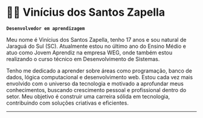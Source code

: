 # 👨‍💻 Vinícius dos Santos Zapella

**`Desenvolvedor em aprendizagem`**

Meu nome é Vinícius dos Santos Zapella, tenho 17 anos e sou natural de Jaraguá do Sul (SC). Atualmente estou no último ano do Ensino Médio e atuo como Jovem Aprendiz na empresa WEG, onde também estou realizando o curso técnico em Desenvolvimento de Sistemas.

Tenho me dedicado a aprender sobre áreas como programação, banco de dados, lógica computacional e desenvolvimento web. Estou cada vez mais envolvido com o universo da tecnologia e motivado a aprofundar meus conhecimentos, buscando crescimento pessoal e profissional dentro do setor. Meu objetivo é construir uma carreira sólida em tecnologia, contribuindo com soluções criativas e eficientes.

---


